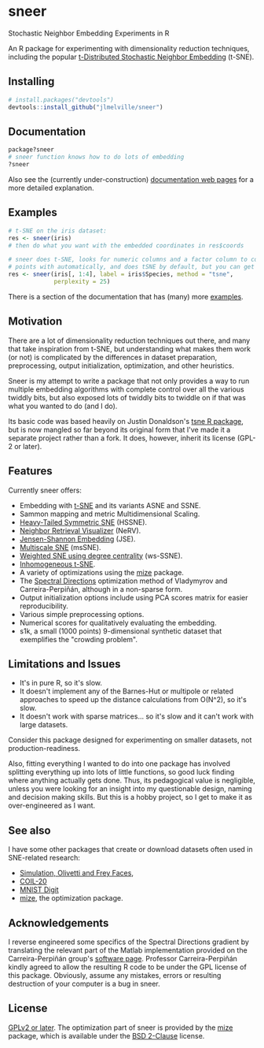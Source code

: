 # sneer

Stochastic Neighbor Embedding Experiments in R

An R package for experimenting with dimensionality reduction techniques, 
including the popular 
[t-Distributed Stochastic Neighbor Embedding](https://lvdmaaten.github.io/tsne/)
(t-SNE).

## Installing

```R
# install.packages("devtools")
devtools::install_github("jlmelville/sneer")
```

## Documentation

```R
package?sneer
# sneer function knows how to do lots of embedding
?sneer
```

Also see the (currently under-construction) 
[documentation web pages](http://jlmelville.github.io/sneer/) for
a more detailed explanation.

## Examples

```R
# t-SNE on the iris dataset:
res <- sneer(iris)
# then do what you want with the embedded coordinates in res$coords

# sneer does t-SNE, looks for numeric columns and a factor column to color 
# points with automatically, and does tSNE by default, but you can get specific:
res <- sneer(iris[, 1:4], label = iris$Species, method = "tsne", 
             perplexity = 25)
```

There is a section of the documentation that has (many) more 
[examples](http://jlmelville.github.io/sneer/examples.html).

## Motivation

There are a lot of dimensionality reduction techniques out there, and many that 
take inspiration from t-SNE, but understanding what makes them work (or not) is 
complicated by the differences in dataset preparation, preprocessing, output 
initialization, optimization, and other heuristics. 

Sneer is my attempt to write a package that not only provides a way to run 
multiple embedding algorithms with complete control over all the various 
twiddly bits, but also exposed lots of twiddly bits to twiddle on if that was 
what you wanted to do (and I do).

Its basic code was based heavily on Justin Donaldson's 
[tsne R package](https://github.com/cran/tsne), but is now mangled so far 
beyond its original form that I've made it a separate project rather than a 
fork. It does, however, inherit its license (GPL-2 or later).

## Features

Currently sneer offers:

* Embedding with [t-SNE](http://jmlr.org/papers/v9/vandermaaten08a.html) 
and its variants ASNE and SSNE.
* Sammon mapping and metric Multidimensional Scaling.
* [Heavy-Tailed Symmetric SNE](http://papers.nips.cc/paper/3770-heavy-tailed-symmetric-stochastic-neighbor-embedding) (HSSNE).
* [Neighbor Retrieval Visualizer](http://www.jmlr.org/papers/v11/venna10a.html) (NeRV).
* [Jensen-Shannon Embedding](http://www.sciencedirect.com/science/article/pii/S0925231213001471) (JSE).
* [Multiscale SNE](http://www.sciencedirect.com/science/article/pii/S0925231215003641) (msSNE).
* [Weighted SNE using degree centrality](http://www.jmlr.org/proceedings/papers/v32/yange14.html) (ws-SSNE).
* [Inhomogeneous t-SNE](http://dx.doi.org/10.1007/978-3-319-46675-0_14).
* A variety of optimizations using the [mize](https://github.com/jlmelville/mize) package.
* The [Spectral Directions](https://arxiv.org/abs/1206.4646)
optimization method of Vladymyrov and Carreira-Perpiñán, although in a 
non-sparse form.
* Output initialization options include using PCA scores matrix for easier
reproducibility.
* Various simple preprocessing options.
* Numerical scores for qualitatively evaluating the embedding.
* s1k, a small (1000 points) 9-dimensional synthetic dataset that exemplifies
the "crowding problem".

## Limitations and Issues

* It's in pure R, so it's slow. 
* It doesn't implement any of the Barnes-Hut or multipole or related approaches
to speed up the distance calculations from O(N^2), so it's slow.
* It doesn't work with sparse matrices... so it's slow and it can't work with
large datasets.

Consider this package designed for experimenting on smaller datasets, not 
production-readiness.

Also, fitting everything I wanted to do into one package has involved 
splitting everything up into lots of little functions, so good luck finding 
where anything actually gets done. Thus, its pedagogical value is negligible, 
unless you were looking for an insight into my questionable design, naming and 
decision making skills. But this is a hobby project, so I get to make it as 
over-engineered as I want.

## See also

I have some other packages that create or download datasets often used in 
SNE-related research: 

* [Simulation, Olivetti and Frey Faces](https://github.com/jlmelville/snedata), 
* [COIL-20](https://github.com/jlmelville/coil20) 
* [MNIST Digit](https://github.com/jlmelville/mnist)
* [mize](https://github.com/jlmelville/mize), the optimization package.

## Acknowledgements

I reverse engineered some specifics of the Spectral Directions gradient by 
translating the relevant part of the Matlab implementation provided on the 
Carreira-Perpiñán group's 
[software page](http://faculty.ucmerced.edu/mcarreira-perpinan/software.html).
Professor Carreira-Perpiñán kindly agreed to allow the resulting R code to
be under the GPL license of this package. Obviously, assume any mistakes, errors
or resulting destruction of your computer is a bug in sneer.

## License

[GPLv2 or later](https://www.gnu.org/licenses/gpl-2.0.txt). The optimization
part of sneer is provided by the [mize](https://github.com/jlmelville/mize)
package, which is available under the 
[BSD 2-Clause](https://opensource.org/licenses/BSD-2-Clause) license.

